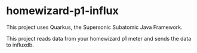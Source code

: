 # homewizard-p1-influx

This project uses Quarkus, the Supersonic Subatomic Java Framework.

This project reads data from your homewizard p1 meter and sends the data to influxdb.

